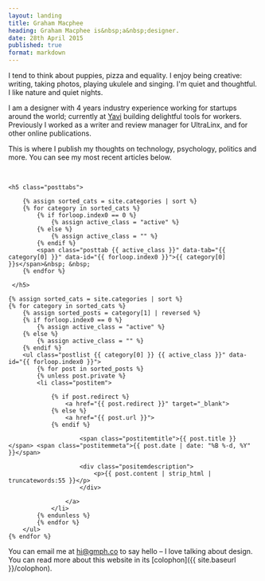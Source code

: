 ```yaml
---
layout: landing
title: Graham Macphee
heading: Graham Macphee is&nbsp;a&nbsp;designer.
date: 28th April 2015
published: true
format: markdown
---
```


I tend to think about puppies, pizza and equality. I enjoy being creative: writing, taking photos, playing ukulele and singing. I'm quiet and thoughtful. I like nature and quiet nights.

I am a designer with 4 years industry experience working for startups around the world; currently at [Yavi](http://yavi.co) building delightful tools for workers. Previously I worked as a writer and review manager for UltraLinx, and for other online publications.

<!-- If you would like to discuss a role at your company, please [email me](mailto:hi@grahammacphee.co.uk) to arrange a call. -->

This is where I publish my thoughts on technology, psychology, politics and more. You can see my most recent articles below.

<br/>

<div class="postview">
    
    <h5 class="posttabs">

        {% assign sorted_cats = site.categories | sort %}
        {% for category in sorted_cats %}
            {% if forloop.index0 == 0 %}
                {% assign active_class = "active" %}
            {% else %}
                {% assign active_class = "" %}
            {% endif %}
            <span class="posttab {{ active_class }}" data-tab="{{ category[0] }}" data-id="{{ forloop.index0 }}">{{ category[0] }}s</span>&nbsp; &nbsp; 
        {% endfor %}

     </h5>

    {% assign sorted_cats = site.categories | sort %}
    {% for category in sorted_cats %}
        {% assign sorted_posts = category[1] | reversed %}
        {% if forloop.index0 == 0 %}
            {% assign active_class = "active" %}
        {% else %}
            {% assign active_class = "" %}
        {% endif %}
        <ul class="postlist {{ category[0] }} {{ active_class }}" data-id="{{ forloop.index0 }}">
            {% for post in sorted_posts %}
            {% unless post.private %}
            <li class="postitem">

                {% if post.redirect %}
                    <a href="{{ post.redirect }}" target="_blank">
                {% else %}
                    <a href="{{ post.url }}">
                {% endif %}

                        <span class="postitemtitle">{{ post.title }}</span> <span class="postitemmeta">{{ post.date | date: "%B %-d, %Y" }}</span>

                        <div class="positemdescription">
                            <p>{{ post.content | strip_html | truncatewords:55 }}</p>
                        </div>

                    </a>
                </li>
            {% endunless %}
            {% endfor %}
        </ul>
    {% endfor %}

</div>


You can email me at [hi@gmph.co](mailto:hi@gmph.co?subject=&body=Hey%20Graham%2C%0A%0AI%27d%20really%20like%20to%20talk%20to%20you%20about...) to say hello – I love talking about design. You can read more about this website in its [colophon]({{ site.baseurl }}/colophon).
